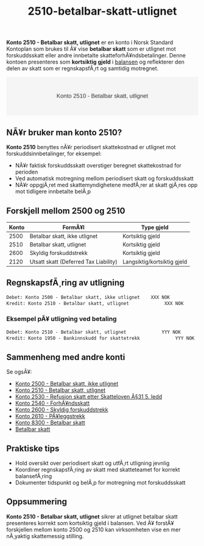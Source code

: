 ﻿---
title: "2510-betalbar-skatt-utlignet"
meta_title: "2510-betalbar-skatt-utlignet"
meta_description: '**Konto 2510 - Betalbar skatt, utlignet** er en konto i Norsk Standard Kontoplan som brukes til Ã¥ vise **betalbar skatt** som er utlignet mot forskuddsskatt el...'
slug: 2510-betalbar-skatt-utlignet
type: blog
layout: pages/single
---

**Konto 2510 - Betalbar skatt, utlignet** er en konto i Norsk Standard Kontoplan som brukes til Ã¥ vise **betalbar skatt** som er utlignet mot forskuddsskatt eller andre innbetalte skatteforhÃ¥ndsbetalinger. Denne kontoen presenteres som **kortsiktig gjeld** i [balansen](/blogs/regnskap/hva-er-balanse "Hva er Balanse?") og reflekterer den delen av skatt som er regnskapsfÃ¸rt og samtidig motregnet.

![Illustrasjon av konto 2510 betalbar skatt, utlignet](2510-betalbar-skatt-utlignet-image.svg)

## NÃ¥r bruker man konto 2510?

**Konto 2510** benyttes nÃ¥r periodisert skattekostnad er utlignet mot forskuddsinnbetalinger, for eksempel:

* NÃ¥r faktisk forskuddsskatt overstiger beregnet skattekostnad for perioden
* Ved automatisk motregning mellom periodisert skatt og forskuddsskatt
* NÃ¥r oppgjÃ¸ret med skattemyndighetene medfÃ¸rer at skatt gjÃ¸res opp mot tidligere innbetalte belÃ¸p

## Forskjell mellom 2500 og 2510

| Konto   | FormÃ¥l                                         | Type gjeld       |
|---------|------------------------------------------------|------------------|
| 2500    | Betalbar skatt, ikke utlignet                  | Kortsiktig gjeld |
| 2510    | Betalbar skatt, utlignet                       | Kortsiktig gjeld |
| 2600    | Skyldig forskuddstrekk                         | Kortsiktig gjeld |
| 2120    | Utsatt skatt (Deferred Tax Liability)          | Langsiktig/kortsiktig gjeld |

## RegnskapsfÃ¸ring av utligning

```plaintext
Debet: Konto 2500 - Betalbar skatt, ikke utlignet    XXX NOK
Kredit: Konto 2510 - Betalbar skatt, utlignet             XXX NOK
```

### Eksempel pÃ¥ utligning ved betaling

```plaintext
Debet: Konto 2510 - Betalbar skatt, utlignet             YYY NOK
Kredit: Konto 1950 - Bankinnskudd for skattetrekk             YYY NOK
```

## Sammenheng med andre konti

Se ogsÃ¥:

* [Konto 2500 - Betalbar skatt, ikke utlignet](/blogs/kontoplan/2500-betalbar-skatt-ikke-utlignet "Konto 2500 - Betalbar skatt, ikke utlignet")
* [Konto 2510 - Betalbar skatt, utlignet](/blogs/kontoplan/2510-betalbar-skatt-utlignet "Konto 2510 - Betalbar skatt, utlignet")
* [Konto 2530 - Refusjon skatt etter Skatteloven Â§31 5. ledd](/blogs/kontoplan/2530-refusjon-skatt-etter-skatteloven-31-5-ledd "Konto 2530 - Refusjon skatt etter Skatteloven Â§31 5. ledd")
* [Konto 2540 - ForhÃ¥ndsskatt](/blogs/kontoplan/2540-forhaandskatt "Konto 2540 - ForhÃ¥ndsskatt")
* [Konto 2600 - Skyldig forskuddstrekk](/blogs/kontoplan/2600-forskuddstrekk "Konto 2600 - Skyldig forskuddstrekk")
* [Konto 2610 - PÃ¥leggstrekk](/blogs/kontoplan/2610-paalleggstrekk "Konto 2610 - PÃ¥leggstrekk")
* [Konto 8300 - Betalbar skatt](/blogs/kontoplan/8300-betalbar-skatt "Konto 8300 - Betalbar skatt")
* [Betalbar skatt](/blogs/regnskap/betalbar-skatt "Betalbar skatt â€“ Komplett guide til beregning og hÃ¥ndtering")

## Praktiske tips

* Hold oversikt over periodisert skatt og utfÃ¸rt utligning jevnlig
* Koordiner regnskapsfÃ¸ring av skatt med skatteteamet for korrekt balansefÃ¸ring
* Dokumenter tidspunkt og belÃ¸p for motregning mot forskuddsskatt

## Oppsummering

**Konto 2510 - Betalbar skatt, utlignet** sikrer at utlignet betalbar skatt presenteres korrekt som kortsiktig gjeld i balansen. Ved Ã¥ forstÃ¥ forskjellen mellom konto 2500 og 2510 kan virksomheten vise en mer nÃ¸yaktig skattemessig stilling.

